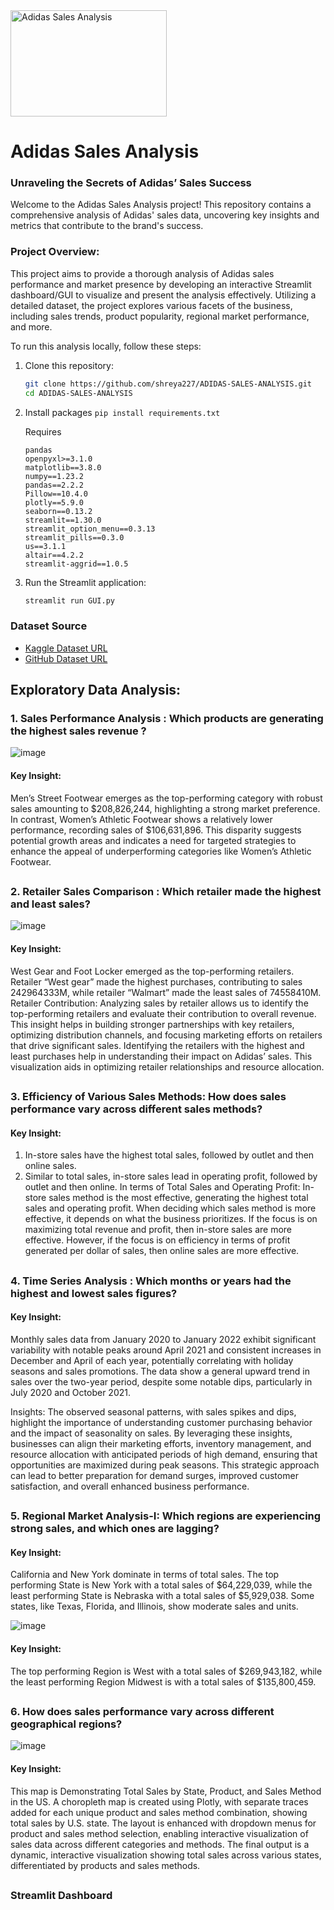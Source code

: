 <img src="https://miro.medium.com/v2/resize:fit:1400/format:webp/1*T517FScjkArmfF2ezrp6vw.png" alt="Adidas Sales Analysis" width="250" height="170"> 

# **Adidas Sales Analysis**
### **Unraveling the Secrets of Adidas’ Sales Success**

Welcome to the Adidas Sales Analysis project! This repository contains a comprehensive analysis of Adidas' sales data, uncovering key insights and metrics that contribute to the brand's success.

### Project Overview:
This project aims to provide a thorough analysis of Adidas sales performance and market presence by developing an interactive Streamlit dashboard/GUI to visualize and present the analysis effectively. Utilizing a detailed dataset, the project explores various facets of the business, including sales trends, product popularity, regional market performance, and more.

To run this analysis locally, follow these steps:

1. Clone this repository:
    ```sh
    git clone https://github.com/shreya227/ADIDAS-SALES-ANALYSIS.git
    cd ADIDAS-SALES-ANALYSIS
    ```
    
2. Install packages `pip install requirements.txt`

      Requires
      ```
      pandas
      openpyxl>=3.1.0
      matplotlib==3.8.0
      numpy==1.23.2
      pandas==2.2.2
      Pillow==10.4.0
      plotly==5.9.0
      seaborn==0.13.2
      streamlit==1.30.0
      streamlit_option_menu==0.3.13
      streamlit_pills==0.3.0
      us==3.1.1
      altair==4.2.2
      streamlit-aggrid==1.0.5
      ```

3. Run the Streamlit application:
    ```sh
    streamlit run GUI.py
    ```

### Dataset Source 

* [Kaggle Dataset URL](https://www.kaggle.com/datasets/heemalichaudhari/adidas-sales-dataset)
* [GitHub Dataset URL]()

## Exploratory Data Analysis:
### 1. Sales Performance Analysis : Which products are generating the highest sales revenue ?
![image](https://github.com/user-attachments/assets/2454661f-cf42-43b8-907c-bd1e813bacad)

#### **Key Insight:** 
Men’s Street Footwear emerges as the top-performing category with robust sales amounting to $208,826,244, highlighting a strong market preference. In contrast, Women’s Athletic Footwear shows a relatively lower performance, recording sales of $106,631,896.
This disparity suggests potential growth areas and indicates a need for targeted strategies to enhance the appeal of underperforming categories like Women’s Athletic Footwear.

##

### 2. Retailer Sales Comparison : Which retailer made the highest and least sales?
![image](https://github.com/user-attachments/assets/9b05ad29-9e6b-45fe-bbf7-7ce85a82c855)

#### **Key Insight:** 
West Gear and Foot Locker emerged as the top-performing retailers. Retailer “West gear” made the highest purchases, contributing  to sales 242964333M, while retailer “Walmart” made the least sales of 74558410M.
Retailer Contribution: Analyzing sales by retailer allows us to identify the top-performing retailers and evaluate their contribution to overall revenue. This insight helps in building stronger partnerships with key retailers, optimizing distribution channels, and focusing marketing efforts on retailers that drive significant sales.
Identifying the retailers with the highest and least purchases help in understanding their impact on Adidas’ sales. This visualization aids in optimizing retailer relationships and resource allocation.

## 

### 3. Efficiency of Various Sales Methods: How does sales performance vary across different sales methods?

#### **Key Insight:** 
1. In-store sales have the highest total sales, followed by outlet and then online sales.
2. Similar to total sales, in-store sales lead in operating profit, followed by outlet and then online.
    In terms of Total Sales and Operating Profit: In-store sales method is the most effective, generating the highest total sales and operating profit.
When deciding which sales method is more effective, it depends on what the business prioritizes. If the focus is on maximizing total revenue and profit, then in-store sales are more effective. However, if the focus is on efficiency in terms of profit generated per dollar of sales, then online sales are more effective.

## 

### 4. Time Series Analysis : Which months or years had the highest and lowest sales figures?


#### **Key Insight:** 
Monthly sales data from January 2020 to January 2022 exhibit significant variability with notable peaks around April 2021 and consistent increases in December and April of each year, potentially correlating with holiday seasons and sales promotions. The data show a general upward trend in sales over the two-year period, despite some notable dips, particularly in July 2020 and October 2021.

Insights:
The observed seasonal patterns, with sales spikes and dips, highlight the importance of understanding customer purchasing behavior and the impact of seasonality on sales. By leveraging these insights, businesses can align their marketing efforts, inventory management, and resource allocation with anticipated periods of high demand, ensuring that opportunities are maximized during peak seasons. This strategic approach can lead to better preparation for demand surges, improved customer satisfaction, and overall enhanced business performance.

## 

### 5. Regional Market Analysis-I: Which regions are experiencing strong sales, and which ones are lagging?

#### **Key Insight:** 
California and New York dominate in terms of total sales. The top performing State is New York with a total sales of $64,229,039, while the least performing State is Nebraska with a total sales of $5,929,038. Some states, like Texas, Florida, and Illinois, show moderate sales and units.

![image](https://github.com/user-attachments/assets/34791822-e135-4746-bd8d-67841014aca2)
#### **Key Insight:** 
The top performing Region is West with a total sales of $269,943,182, while the least performing Region Midwest is with a total sales of $135,800,459.

##


### 6. How does sales performance vary across different geographical regions?
![image](https://github.com/user-attachments/assets/4ceb9e27-ea28-4951-b047-df2c52202883)

#### **Key Insight:** 
This map is Demonstrating Total Sales by State, Product, and Sales Method in the US. A choropleth map is created using Plotly, with separate traces added for each unique product and sales method combination, showing total sales by U.S. state.
The layout is enhanced with dropdown menus for product and sales method selection, enabling interactive visualization of sales data across different categories and methods.
The final output is a dynamic, interactive visualization showing total sales across various states, differentiated by products and sales methods.

##

### Streamlit Dashboard






